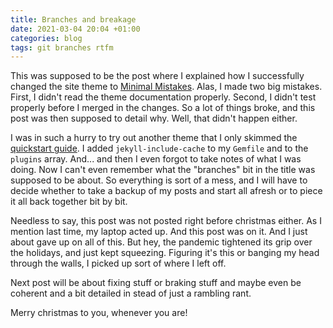 ```yaml
---
title: Branches and breakage
date: 2021-03-04 20:04 +01:00
categories: blog
tags: git branches rtfm
---
```

This was supposed to be the post where I explained how I successfully changed the site theme to [Minimal Mistakes][1]. Alas, I made two big mistakes. First, I didn't read the theme documentation properly. Second, I didn't test properly before I merged in the changes. So a lot of things broke, and this post was then supposed to detail why. Well, that didn't happen either. 

<!--more-->

I was in such a hurry to try out another theme that I only skimmed the [quickstart guide][2]. I added `jekyll-include-cache` to my `Gemfile` and to the `plugins` array. And... and then I even forgot to take notes of what I was doing. Now I can't even remember what the "branches" bit in the title was supposed to be about. So everything is sort of a mess, and I will have to decide whether to take a backup of my posts and start all afresh or to piece it all back together bit by bit.

Needless to say, this post was not posted right before christmas either. As I mention last time, my laptop acted up. And this post was on it. And I just about gave up on all of this. But hey, the pandemic tightened its grip over the holidays, and just kept squeezing. Figuring it's this or banging my head through the walls, I picked up sort of where I left off. 

Next post will be about fixing stuff or braking stuff and maybe even be coherent and a bit detailed in stead of just a rambling rant.

Merry christmas to you, whenever you are!

[1]: https://mmistakes.github.io
[2]: https://mmistakes.github.io/minimal-mistakes/docs/quick-start-guide/